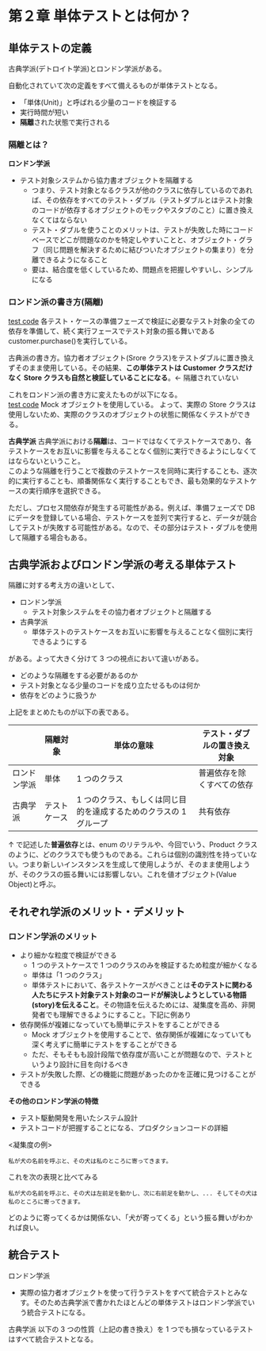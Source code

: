 # 第２章 単体テストとは何か？

## 単体テストの定義

古典学派(デトロイト学派)とロンドン学派がある。<br>

自動化されていて次の定義をすべて備えるものが単体テストとなる。

- 「単体(Unit)」と呼ばれる少量のコードを検証する
- 実行時間が短い
- **隔離**された状態で実行される

### 隔離とは？

**ロンドン学派**

- テスト対象システムから協力書オブジェクトを隔離する
  - つまり、テスト対象となるクラスが他のクラスに依存しているのであれば、その依存をすべてのテスト・ダブル（テストダブルとはテスト対象のコードが依存するオブジェクトのモックやスタブのこと）に置き換えなくてはならない
  - テスト・ダブルを使うことのメリットは、テストが失敗した時にコードベースでどこが問題なのかを特定しやすいことと、オブジェクト・グラフ（同じ問題を解決するために結びついたオブジェクトの集まり）を分離できるようになること
  - 要は、結合度を低くしているため、問題点を把握しやすいし、シンプルになる

### ロンドン派の書き方(隔離)

[test code](./list2.2.1.java)
各テスト・ケースの準備フェーズで検証に必要なテスト対象の全ての依存を準備して、続く実行フェースでテスト対象の振る舞いである customer.purchase()を実行している。

古典派の書き方。協力者オブジェクト(Srore クラス)をテストダブルに置き換えずそのまま使用している。その結果、**この単体テストは Customer クラスだけなく Store クラスも自然と検証していることになる**。← 隔離されていない

これをロンドン派の書き方に変えたものが以下になる。<br>
[test code](./list2.2.1.java)
Mock オブジェクトを使用している。
よって、実際の Store クラスは使用しないため、実際のクラスのオブジェクトの状態に関係なくテストができる。

**古典学派**
古典学派における**隔離**は、コードではなくてテストケースであり、各テストケースをお互いに影響を与えることなく個別に実行できるようにしなくてはならないということ。<br>このような隔離を行うことで複数のテストケースを同時に実行することも、逐次的に実行することも、順番関係なく実行することもでき、最も効果的なテストケースの実行順序を選択できる。

ただし、プロセス間依存が発生する可能性がある。例えば、準備フェーズで DB にデータを登録している場合、テストケースを並列で実行すると、データが競合してテストが失敗する可能性がある。なので、その部分はテスト・ダブルを使用して隔離する場合もある。

## 古典学派およびロンドン学派の考える単体テスト

隔離に対する考え方の違いとして、

- ロンドン学派
  - テスト対象システムをその協力者オブジェクトと隔離する
- 古典学派
  - 単体テストのテストケースをお互いに影響を与えることなく個別に実行できるようにする

がある。よって大きく分けて 3 つの視点において違いがある。

- どのような隔離をする必要があるのか
- テスト対象となる少量のコードを成り立たせるものは何か
- 依存をどのように扱うか

上記をまとめたものが以下の表である。

|              | 隔離対象     | 単体の意味                                                        | テスト・ダブルの置き換え対象 |
| ------------ | ------------ | ----------------------------------------------------------------- | ---------------------------- |
| ロンドン学派 | 単体         | 1 つのクラス                                                      | 普遍依存を除くすべての依存   |
| 古典学派     | テストケース | 1 つのクラス、もしくは同じ目的を達成するためのクラスの 1 グループ | 共有依存                     |

↑ で記述した**普遍依存**とは、enum のリテラルや、今回でいう、Product クラスのように、どのクラスでも使うものである。これらは個別の識別性を持っていない。つまり新しいインスタンスを生成して使用しようが、そのまま使用しようが、そのクラスの振る舞いには影響しない。これを値オブジェクト(Value Object)と呼ぶ。

## それぞれ学派のメリット・デメリット

### ロンドン学派のメリット

- より細かな粒度で検証ができる
  - 1 つのテストケースで 1 つのクラスのみを検証するため粒度が細かくなる
  - 単体は「1 つのクラス」
  - 単体テストにおいて、各テストケースがべきことは**そのテストに関わる人たちにテスト対象テスト対象のコードが解決しようとしている物語(story)を伝えること**。その物語を伝えるためには、凝集度を高め、非開発者でも理解できるようにすること。下記に例あり
- 依存関係が複雑になっていても簡単にテストをすることができる
  - Mock オブジェクトを使用することで、依存関係が複雑になっていても深く考えずに簡単にテストをすることができる
  - ただ、そもそもも設計段階で依存度が高いことが問題なので、テストというより設計に目を向けるべき
- テストが失敗した際、どの機能に問題があったのかを正確に見つけることができる

**その他のロンドン学派の特徴**

- テスト駆動開発を用いたシステム設計
- テストコードが把握することになる、プロダクションコードの詳細

\<凝集度の例>

```
私が犬の名前を呼ぶと、その犬は私のところに寄ってきます。
```

これを次の表現と比べてみる

```
私が犬の名前を呼ぶと、その犬は左前足を動かし、次に右前足を動かし、... そしてその犬は私のところに寄ってきます。
```

どのように寄ってくるかは関係ない、「犬が寄ってくる」という振る舞いがわかれば良い。

## 統合テスト

ロンドン学派

- 実際の協力者オブジェクトを使って行うテストをすべて統合テストとみなす。そのため古典学派で書かれたほとんどの単体テストはロンドン学派でいう統合テストになる。

古典学派
以下の 3 つの性質（上記の書き換え）を 1 つでも損なっているテストはすべて統合テストとなる。

